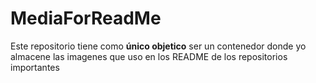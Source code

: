 # MediaForReadMe

Este repositorio tiene como **único objetico** ser un contenedor donde yo almacene las imagenes que uso en los README de los repositorios importantes
